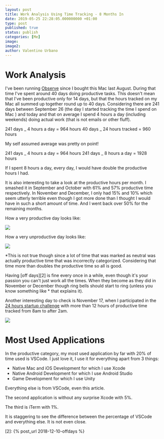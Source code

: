 ```yaml
---
layout: post
title: Work Analysis Using Time Tracking - 8 Months In
date: 2019-05-25 22:28:05.000000000 +01:00
type: post
published: true
status: publish
categories: [Me]
image:
image2:
author: Valentino Urbano
---
```

# Work Analysis

I've been running [Observe][1] since I bought this Mac last August. During that time I've spent around 40 days doing productive tasks. This doesn't mean that I've been productive only for 14 days, but that the hours tracked on my Mac all summed up together round up to 40 days. Considering there are 241 days between September 26 (the day I started tracking the time I spend on Mac ) and today and that on average I spend 4 hours a day (including weekends) doing actual work (that is not emails or other fluff).

241 days _ 4 hours a day = 964 hours
40 days _ 24 hours tracked = 960 hours

My self assumed average was pretty on point!

241 days _ 4 hours a day = 964 hours
241 days _ 8 hours a day = 1928 hours

If I spent 8 hours a day, every day, I would have double the productive hours I had.

It is also interesting to take a look at the productive hours per month. I smashed it in September and October with 61% and 57% productive time respectively. In November and December, I only had 15% and 10% which seem utterly terrible even though I got more done than I thought I would have in such a short amount of time. And I went back over 50% for the remaining months.

How a very productive day looks like:

![](asset/article_images/workanalysis1.png)

How a very unproductive day looks like:

![](asset/article_images/workanalysis2.png)

\*This is not true though since a lot of time that was marked as neutral was actually productive time that was incorrectly categorized. Considering that time more than doubles the productive time so all is good.

Having [off days][2] is fine every once in a while, even though it's your passion you can't just work all the times. When they become as they did in November or December though ring bells should start to ring (unless you know something like \* that explains it).

Another interesting day to check is November 17, when I participated in the [24 hours startup challenge][3] with more than 12 hours of productive time tracked from 8am to after 2am.

![](asset/article_images/workanalysis3.png)

# Most Used Applications

In the productive category, my most used application by far with 20% of time used is VSCode. I just love it, I use it for everything apart from 3 things:

- Native Mac and iOS Development for which I use Xcode
- Native Android Development for which I use Android Studio
- Game Development for which I use Unity

Everything else is from VSCode, even this article.

The second application is without any surprise Xcode with 5%.

The third is iTerm with 1%.

It is staggering to see the difference between the percentage of VSCode and everything else. It is not even close.

[1]: https://qotoqot.com/qbserve/

[2]: {% post_url 2018-12-10-offdays %}
<!-- http://www.valentinourbano.com/offdays.html -->
[3]: /markdownlove/open/
